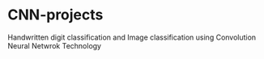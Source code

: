 # CNN-projects
Handwritten digit classification and Image classification using Convolution Neural Netwrok Technology
